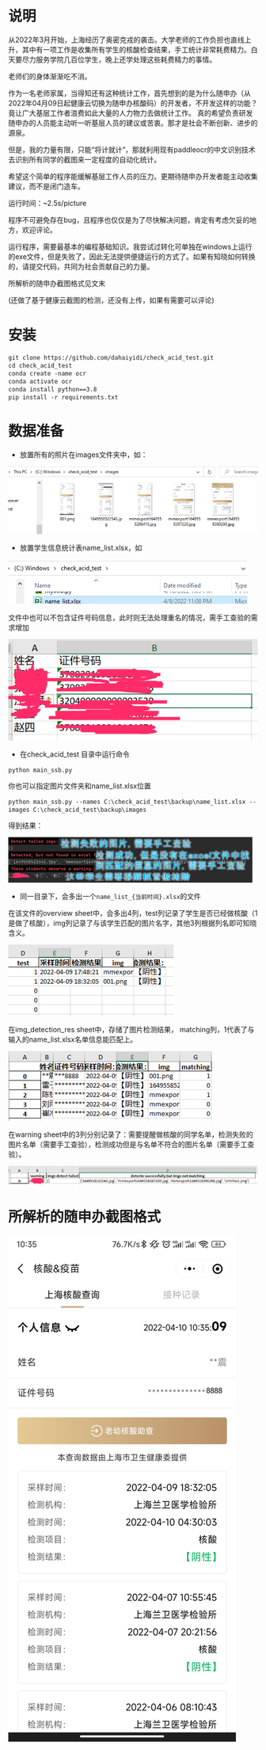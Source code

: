 
# 说明

从2022年3月开始，上海经历了奥密克戎的袭击。大学老师的工作负担也直线上升，其中有一项工作是收集所有学生的核酸检查结果，手工统计非常耗费精力。白天要尽力服务学院几百位学生，晚上还学处理这些耗费精力的事情。

老师们的身体渐渐吃不消。

作为一名老师家属，当得知还有这种统计工作，首先想到的是为什么随申办（从2022年04月09日起健康云切换为随申办核酸码）的开发者，不开发这样的功能？竟让广大基层工作者浪费如此大量的人力物力去做统计工作。 真的希望负责研发随申办的人员能主动听一听基层人员的建议或苦衷。那才是社会不断创新、进步的源泉。

但是，我的力量有限，只能“将计就计”，那就利用现有paddleocr的中文识别技术去识别所有同学的截图来一定程度的自动化统计。

希望这个简单的程序能缓解基层工作人员的压力。更期待随申办开发者能主动收集建议，而不是闭门造车。

运行时间：~2.5s/picture

程序不可避免存在bug，且程序也仅仅是为了尽快解决问题，肯定有考虑欠妥的地方，欢迎评论。

运行程序，需要最基本的编程基础知识。我尝试过转化可单独在windows上运行的exe文件，但是失败了，因此无法提供便捷运行的方式了。如果有知晓如何转换的，请提交代码，共同为社会贡献自己的力量。

所解析的随申办截图格式见文末

(还做了基于健康云截图的检测，还没有上传，如果有需要可以评论)

# 安装
```
git clone https://github.com/dahaiyidi/check_acid_test.git
cd check_acid_test
conda create -name ocr
conda activate ocr
conda install python==3.8
pip install -r requirements.txt
```

# 数据准备

* 放置所有的照片在images文件夹中，如：

![img.png](utils/img1.png)

* 放置学生信息统计表name_list.xlsx，如

![img.png](utils/img7.png)

文件中也可以不包含证件号码信息，此时则无法处理重名的情况，需手工查验的需求增加

![img.png](utils/img2.png)

* 在check_acid_test 目录中运行命令

```
python main_ssb.py
```
你也可以指定图片文件夹和name_list.xlsx位置

```
python main_ssb.py --names C:\check_acid_test\backup\name_list.xlsx --images C:\check_acid_test\backup\images
```

得到结果：

![img.png](utils/img3.png)

* 同一目录下，会多出一个```name_list_{当前时间}.xlsx```的文件

在该文件的overview sheet中，会多出4列，test列记录了学生是否已经做核酸（1是做了核酸），img列记录了与该学生匹配的图片名字，其他3列根据列名即可知晓含义。

![img.png](utils/img4.png)

在img_detection_res sheet中，存储了图片检测结果， matching列，1代表了与输入的name_list.xlsx名单信息能匹配上。

![img.png](utils/img5.png)

在warning sheet中的3列分别记录了：需要提醒做核酸的同学名单，检测失败的图片名单（需要手工查验），检测成功但是与名单不符合的图片名单（需要手工查验）。

![img.png](utils/img6.png)

# 所解析的随申办截图格式

![img.png](utils/img8.png)